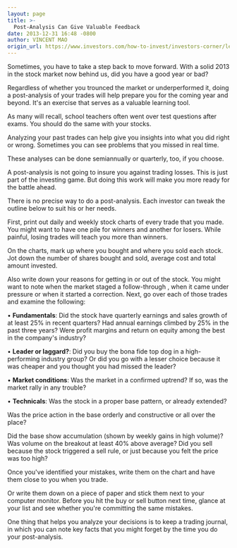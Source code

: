 ```yaml
---
layout: page
title: >-
  Post-Analysis Can Give Valuable Feedback
date: 2013-12-31 16:48 -0800
author: VINCENT MAO
origin_url: https://www.investors.com/how-to-invest/investors-corner/learning-from-stock-trading-mistakes
---
```





Sometimes, you have to take a step back to move forward. With a solid 2013 in the stock market now behind us, did you have a good year or bad?


Regardless of whether you trounced the market or underperformed it, doing a post-analysis of your trades will help prepare you for the coming year and beyond. It's an exercise that serves as a valuable learning tool.


As many will recall, school teachers often went over test questions after exams. You should do the same with your stocks.


Analyzing your past trades can help give you insights into what you did right or wrong. Sometimes you can see problems that you missed in real time.


These analyses can be done semiannually or quarterly, too, if you choose.


A post-analysis is not going to insure you against trading losses. This is just part of the investing game. But doing this work will make you more ready for the battle ahead.


There is no precise way to do a post-analysis. Each investor can tweak the outline below to suit his or her needs.


First, print out daily and weekly stock charts of every trade that you made. You might want to have one pile for winners and another for losers. While painful, losing trades will teach you more than winners.


On the charts, mark up where you bought and where you sold each stock. Jot down the number of shares bought and sold, average cost and total amount invested.


Also write down your reasons for getting in or out of the stock. You might want to note when the market staged a follow-through , when it came under pressure or when it started a correction. Next, go over each of those trades and examine the following:


• **Fundamentals**: Did the stock have quarterly earnings and sales growth of at least 25% in recent quarters? Had annual earnings climbed by 25% in the past three years? Were profit margins and return on equity among the best in the company's industry?


• **Leader or laggard?**: Did you buy the bona fide top dog in a high-performing industry group? Or did you go with a lesser choice because it was cheaper and you thought you had missed the leader? 


• **Market conditions**: Was the market in a confirmed uptrend? If so, was the market rally in any trouble? 


• **Technicals**: Was the stock in a proper base pattern, or already extended?


Was the price action in the base orderly and constructive or all over the place?


Did the base show accumulation (shown by weekly gains in high volume)? Was volume on the breakout at least 40% above average? Did you sell because the stock triggered a sell rule, or just because you felt the price was too high?


Once you've identified your mistakes, write them on the chart and have them close to you when you trade.


Or write them down on a piece of paper and stick them next to your computer monitor. Before you hit the buy or sell button next time, glance at your list and see whether you're committing the same mistakes.


One thing that helps you analyze your decisions is to keep a trading journal, in which you can note key facts that you might forget by the time you do your post-analysis.




